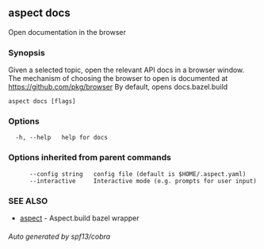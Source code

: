 ## aspect docs

Open documentation in the browser

### Synopsis

Given a selected topic, open the relevant API docs in a browser window.
The mechanism of choosing the browser to open is documented at https://github.com/pkg/browser
By default, opens docs.bazel.build

```
aspect docs [flags]
```

### Options

```
  -h, --help   help for docs
```

### Options inherited from parent commands

```
      --config string   config file (default is $HOME/.aspect.yaml)
      --interactive     Interactive mode (e.g. prompts for user input)
```

### SEE ALSO

* [aspect](aspect.md)	 - Aspect.build bazel wrapper

###### Auto generated by spf13/cobra
